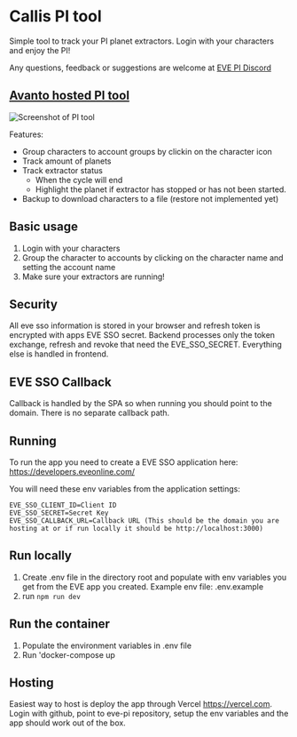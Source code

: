 # Callis PI tool

Simple tool to track your PI planet extractors. Login with your characters and enjoy the PI!

Any questions, feedback or suggestions are welcome at [EVE PI Discord](https://discord.gg/MDapvGyw)

## [Avanto hosted PI tool](https://pi.avanto.tk)

![Screenshot of PI tool](https://github.com/calli-eve/eve-pi/blob/main/images/eve-pi.png)

Features:

- Group characters to account groups by clickin on the character icon
- Track amount of planets
- Track extractor status
  - When the cycle will end
  - Highlight the planet if extractor has stopped or has not been started.
- Backup to download characters to a file (restore not implemented yet)

## Basic usage

1. Login with your characters
2. Group the character to accounts by clicking on the character name and setting the account name
3. Make sure your extractors are running!

## Security

All eve sso information is stored in your browser and refresh token is encrypted with apps EVE SSO secret. Backend processes only the token exchange, refresh and revoke that need the EVE_SSO_SECRET. Everything else is handled in frontend.

## EVE SSO Callback

Callback is handled by the SPA so when running you should point to the domain. There is no separate callback path.

## Running

To run the app you need to create a EVE SSO application here: https://developers.eveonline.com/

You will need these env variables from the application settings:

```
EVE_SSO_CLIENT_ID=Client ID
EVE_SSO_SECRET=Secret Key
EVE_SSO_CALLBACK_URL=Callback URL (This should be the domain you are hosting at or if run locally it should be http://localhost:3000)
```

## Run locally

1. Create .env file in the directory root and populate with env variables you get from the EVE app you created. Example env file: .env.example
2. run `npm run dev`

## Run the container

1. Populate the environment variables in .env file
2. Run 'docker-compose up

## Hosting

Easiest way to host is deploy the app through Vercel https://vercel.com. Login with github, point to eve-pi repository, setup the env variables and the app should work out of the box.
